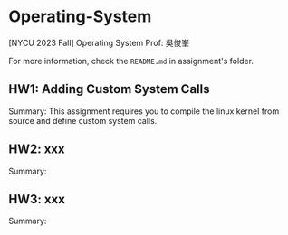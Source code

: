# Operating-System
[NYCU 2023 Fall] Operating System
Prof: 吳俊峯

For more information, check the `README.md` in assignment's folder.

## HW1: Adding Custom System Calls
Summary: This assignment requires you to compile the linux kernel from source and define custom system calls.

## HW2: xxx
Summary: 

## HW3: xxx
Summary: 


